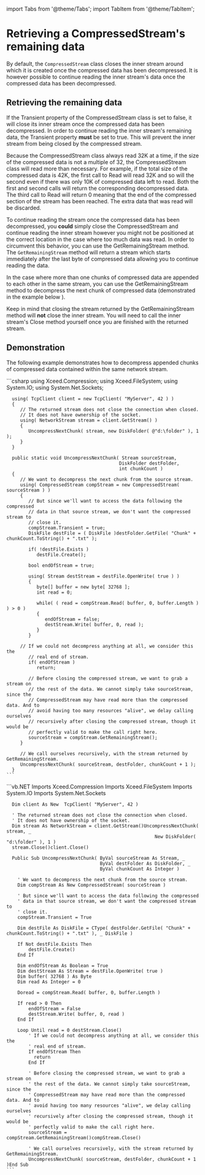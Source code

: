 import Tabs from '@theme/Tabs';
import TabItem from '@theme/TabItem';

# Retrieving a CompressedStream's remaining data

By default, the `CompressedStream` class closes the inner stream around which it is created once the compressed data has been decompressed. It is however possible to continue reading the inner stream's data once the compressed data has been decompressed.

## Retrieving the remaining data

If the Transient property of the CompressedStream class is set to false, it will close its inner stream once the compressed data has been decompressed. In order to continue reading the inner stream's remaining data, the Transient property **must** be set to true. This will prevent the inner stream from being closed by the compressed stream. 

Because the CompressedStream class always read 32K at a time, if the size of the compressed data is not a multiple of 32, the CompressedStream class will read more than necessary. For example, if the total size of the compressed data is 42K, the first call to Read will read 32K and so will the second even if there was only 10K of compressed data left to read. Both the first and second calls will return the corresponding decompressed data. The third call to Read will return 0 meaning that the end of the compressed section of the stream has been reached. The extra data that was read will be discarded. 

To continue reading the stream once the compressed data has been decompressed, you **could** simply close the CompressedStream and continue reading the inner stream however you might not be positioned at the correct location in the case where too much data was read. In order to circumvent this behavior, you can use the GetRemainingStream method. The `GetRemainingStream` method will return a stream which starts immediately after the last byte of compressed data allowing you to continue reading the data.

In the case where more than one chunks of compressed data are appended to each other in the same stream, you can use the GetRemainingStream method to decompress the next chunk of compressed data (demonstrated in the example below ). 

Keep in mind that closing the stream returned by the GetRemainingStream method will **not** close the inner stream. You will need to call the inner stream's Close method yourself once you are finished with the returned stream.  

## Demonstration

The following example demonstrates how to decompress appended chunks of compressed data contained within the same network stream.

<Tabs>
  <TabItem value="csharp" label="C#" default>
    ```csharp
      using Xceed.Compression;
      using Xceed.FileSystem;
      using System.IO;
      using System.Net.Sockets;

      using( TcpClient client = new TcpClient( "MyServer", 42 ) )
      {
         // The returned stream does not close the connection when closed.
         // It does not have ownership of the socket.
         using( NetworkStream stream = client.GetStream() )
         {
            UncompressNextChunk( stream, new DiskFolder( @"d:\folder" ), 1 );
         }
      }

      public static void UncompressNextChunk( Stream sourceStream,
                                             DiskFolder destFolder,
                                             int chunkCount )
      {
         // We want to decompress the next chunk from the source stream.
         using( CompressedStream compStream = new CompressedStream( sourceStream ) )
         {
            // But since we'll want to access the data following the compressed
            // data in that source stream, we don't want the compressed stream to
            // close it.
            compStream.Transient = true;
            DiskFile destFile = ( DiskFile )destFolder.GetFile( "Chunk" + chunkCount.ToString() + ".txt" ); 

            if( !destFile.Exists )
               destFile.Create(); 

            bool endOfStream = true; 

            using( Stream destStream = destFile.OpenWrite( true ) )
            {
               byte[] buffer = new byte[ 32768 ];
               int read = 0; 

               while( ( read = compStream.Read( buffer, 0, buffer.Length ) ) > 0 )
               {
                  endOfStream = false;
                  destStream.Write( buffer, 0, read );
               }
            }
      
         // If we could not decompress anything at all, we consider this the
            // real end of stream.
            if( endOfStream )
               return; 

            // Before closing the compressed stream, we want to grab a stream on
            // the rest of the data. We cannot simply take sourceStream, since the
            // CompressedStream may have read more than the compressed data. And to
            // avoid having too many resources "alive", we delay calling ourselves
            // recursively after closing the compressed stream, though it would be
            // perfectly valid to make the call right here.
            sourceStream = compStream.GetRemainingStream();
         } 

         // We call ourselves recursively, with the stream returned by GetRemainingStream.
         UncompressNextChunk( sourceStream, destFolder, chunkCount + 1 );
      }
    ```
  </TabItem>
  <TabItem value="vb.net" label="Visual Basic .NET">
    ```vb.NET
      Imports Xceed.Compression
      Imports Xceed.FileSystem
      Imports System.IO
      Imports System.Net.Sockets

      Dim client As New  TcpClient( "MyServer", 42 )

      ' The returned stream does not close the connection when closed.
      ' It does not have ownership of the socket.
      Dim stream As NetworkStream = client.GetStream()UncompressNextChunk( stream, _
                                                          New DiskFolder( "d:\folder" ), 1 )
      stream.Close()client.Close()   

      Public Sub UncompressNextChunk( ByVal sourceStream As Stream, _
                                      ByVal destFolder As DiskFolder, _
                                      ByVal chunkCount As Integer )

        ' We want to decompress the next chunk from the source stream.
        Dim compStream As New CompressedStream( sourceStream )

        ' But since we'll want to access the data following the compressed
        ' data in that source stream, we don't want the compressed stream to
        ' close it.
        compStream.Transient = True 

        Dim destFile As DiskFile = CType( destFolder.GetFile( "Chunk" + chunkCount.ToString() + ".txt" ), _ DiskFile )

        If Not destFile.Exists Then
            destFile.Create()
        End If 

        Dim endOfStream As Boolean = True
        Dim destStream As Stream = destFile.OpenWrite( true )
        Dim buffer( 32768 ) As Byte
        Dim read As Integer = 0  

        Doread = compStream.Read( buffer, 0, buffer.Length )

        If read > 0 Then
            endOfStream = False
            destStream.Write( buffer, 0, read )
        End If

        Loop Until read = 0 destStream.Close() 
            ' If we could not decompress anything at all, we consider this the
            ' real end of stream.
            If endOfStream Then
              return
            End If

            ' Before closing the compressed stream, we want to grab a stream on
            ' the rest of the data. We cannot simply take sourceStream, since the
            ' CompressedStream may have read more than the compressed data. And to
            ' avoid having too many resources "alive", we delay calling ourselves
            ' recursively after closing the compressed stream, though it would be
            ' perfectly valid to make the call right here.
            sourceStream = compStream.GetRemainingStream()compStream.Close() 

            ' We call ourselves recursively, with the stream returned by GetRemainingStream.
            UncompressNextChunk( sourceStream, destFolder, chunkCount + 1 )End Sub
    ```
  </TabItem>
</Tabs>